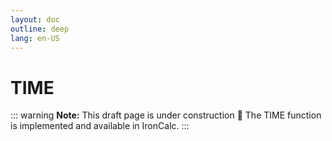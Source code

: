 ```yaml
---
layout: doc
outline: deep
lang: en-US
---
```


# TIME

::: warning
**Note:** This draft page is under construction 🚧
The TIME function is implemented and available in IronCalc.
:::